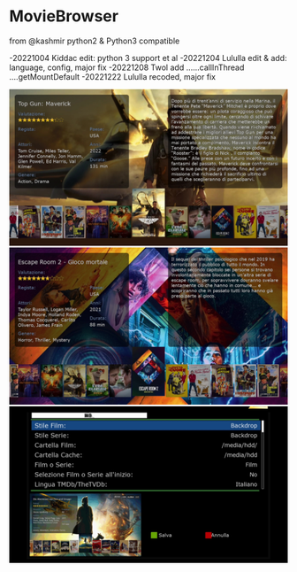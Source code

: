 # MovieBrowser

from @kashmir
python2 & Python3 compatible

-20221004 Kiddac edit: python 3 support et al
-20221204 Lululla edit & add: language, config, major fix
-20221208 Twol add ......callInThread ....getMountDefault
-20221222 Lululla recoded, major fix


<img src="https://github.com/Belfagor2005/MovieBrowser/blob/main/screenshot/screenmovie1.jpg">

<img src="https://github.com/Belfagor2005/MovieBrowser/blob/main/screenshot/screenmovie2.jpg">

<img src="https://github.com/Belfagor2005/MovieBrowser/blob/main/screenshot/screenmovie3.jpg">
